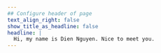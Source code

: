 ```yaml
---
## Configure header of page
text_align_right: false
show_title_as_headline: false
headline: |
  Hi, my name is Dien Nguyen. Nice to meet you.
---
```

<!-- this is a subheadline -->



